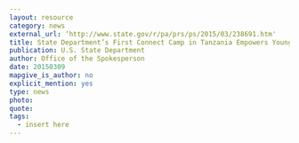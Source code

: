 ```yaml
---
layout: resource
category: news
external_url: ‘http://www.state.gov/r/pa/prs/ps/2015/03/238691.htm'
title: State Department’s First Connect Camp in Tanzania Empowers Young African Leaders
publication: U.S. State Department
author: Office of the Spokesperson
date: 20150309
mapgive_is_author: no
explicit_mention: yes
type: news
photo:
quote:
tags:
  - insert here
---
```

